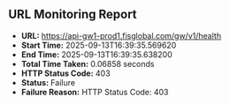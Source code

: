 ## URL Monitoring Report

- **URL:** https://api-gw1-prod1.fisglobal.com/gw/v1/health
- **Start Time:** 2025-09-13T16:39:35.569620
- **End Time:** 2025-09-13T16:39:35.638200
- **Total Time Taken:** 0.06858 seconds
- **HTTP Status Code:** 403
- **Status:** Failure
- **Failure Reason:** HTTP Status Code: 403
